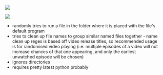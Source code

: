 ![](http://i.imgur.com/miiFN0S.png)

![](http://i.imgur.com/YMBm9rj.png)

- randomly tries to run a file in the folder where it is placed with the file's default program
- tries to clean up file names to group similar named files together - name clean up regex is based off video release titles, so recommended usage is for randomised video playing (i.e. multiple episodes of a video will not increase chances of that one appearing, and only the earliest unwatched episode will be chosen)
- ignores directories
- requires pretty latest python probably